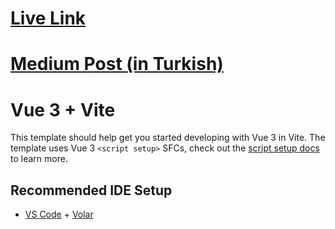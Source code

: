 # [Live Link](https://one-line-slider-js.netlify.app/)

# [Medium Post (in Turkish)](https://safa.medium.com/tek-sat%C4%B1r-javascript-ile-slider-yap%C4%B1m%C4%B1-1a973e78ee12)

# Vue 3 + Vite

This template should help get you started developing with Vue 3 in Vite. The template uses Vue 3 `<script setup>` SFCs, check out the [script setup docs](https://v3.vuejs.org/api/sfc-script-setup.html#sfc-script-setup) to learn more.

## Recommended IDE Setup

- [VS Code](https://code.visualstudio.com/) + [Volar](https://marketplace.visualstudio.com/items?itemName=Vue.volar)
